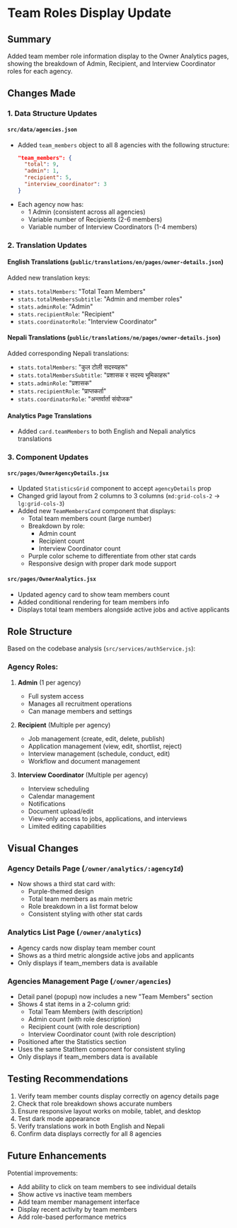 # Team Roles Display Update

## Summary
Added team member role information display to the Owner Analytics pages, showing the breakdown of Admin, Recipient, and Interview Coordinator roles for each agency.

## Changes Made

### 1. Data Structure Updates

#### `src/data/agencies.json`
- Added `team_members` object to all 8 agencies with the following structure:
  ```json
  "team_members": {
    "total": 9,
    "admin": 1,
    "recipient": 5,
    "interview_coordinator": 3
  }
  ```
- Each agency now has:
  - 1 Admin (consistent across all agencies)
  - Variable number of Recipients (2-6 members)
  - Variable number of Interview Coordinators (1-4 members)

### 2. Translation Updates

#### English Translations (`public/translations/en/pages/owner-details.json`)
Added new translation keys:
- `stats.totalMembers`: "Total Team Members"
- `stats.totalMembersSubtitle`: "Admin and member roles"
- `stats.adminRole`: "Admin"
- `stats.recipientRole`: "Recipient"
- `stats.coordinatorRole`: "Interview Coordinator"

#### Nepali Translations (`public/translations/ne/pages/owner-details.json`)
Added corresponding Nepali translations:
- `stats.totalMembers`: "कुल टोली सदस्यहरू"
- `stats.totalMembersSubtitle`: "प्रशासक र सदस्य भूमिकाहरू"
- `stats.adminRole`: "प्रशासक"
- `stats.recipientRole`: "प्राप्तकर्ता"
- `stats.coordinatorRole`: "अन्तर्वार्ता संयोजक"

#### Analytics Page Translations
- Added `card.teamMembers` to both English and Nepali analytics translations

### 3. Component Updates

#### `src/pages/OwnerAgencyDetails.jsx`
- Updated `StatisticsGrid` component to accept `agencyDetails` prop
- Changed grid layout from 2 columns to 3 columns (`md:grid-cols-2` → `lg:grid-cols-3`)
- Added new `TeamMembersCard` component that displays:
  - Total team members count (large number)
  - Breakdown by role:
    - Admin count
    - Recipient count
    - Interview Coordinator count
  - Purple color scheme to differentiate from other stat cards
  - Responsive design with proper dark mode support

#### `src/pages/OwnerAnalytics.jsx`
- Updated agency card to show team members count
- Added conditional rendering for team members info
- Displays total team members alongside active jobs and active applicants

## Role Structure

Based on the codebase analysis (`src/services/authService.js`):

### Agency Roles:
1. **Admin** (1 per agency)
   - Full system access
   - Manages all recruitment operations
   - Can manage members and settings

2. **Recipient** (Multiple per agency)
   - Job management (create, edit, delete, publish)
   - Application management (view, edit, shortlist, reject)
   - Interview management (schedule, conduct, edit)
   - Workflow and document management

3. **Interview Coordinator** (Multiple per agency)
   - Interview scheduling
   - Calendar management
   - Notifications
   - Document upload/edit
   - View-only access to jobs, applications, and interviews
   - Limited editing capabilities

## Visual Changes

### Agency Details Page (`/owner/analytics/:agencyId`)
- Now shows a third stat card with:
  - Purple-themed design
  - Total team members as main metric
  - Role breakdown in a list format below
  - Consistent styling with other stat cards

### Analytics List Page (`/owner/analytics`)
- Agency cards now display team member count
- Shows as a third metric alongside active jobs and applicants
- Only displays if team_members data is available

### Agencies Management Page (`/owner/agencies`)
- Detail panel (popup) now includes a new "Team Members" section
- Shows 4 stat items in a 2-column grid:
  - Total Team Members (with description)
  - Admin count (with role description)
  - Recipient count (with role description)
  - Interview Coordinator count (with role description)
- Positioned after the Statistics section
- Uses the same StatItem component for consistent styling
- Only displays if team_members data is available

## Testing Recommendations

1. Verify team member counts display correctly on agency details page
2. Check that role breakdown shows accurate numbers
3. Ensure responsive layout works on mobile, tablet, and desktop
4. Test dark mode appearance
5. Verify translations work in both English and Nepali
6. Confirm data displays correctly for all 8 agencies

## Future Enhancements

Potential improvements:
- Add ability to click on team members to see individual details
- Show active vs inactive team members
- Add team member management interface
- Display recent activity by team members
- Add role-based performance metrics
